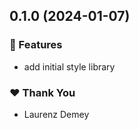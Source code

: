 ## 0.1.0 (2024-01-07)


### 🚀 Features

- add initial style library

### ❤️  Thank You

- Laurenz Demey